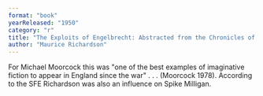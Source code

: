 ```yaml
---
format: "book"
yearReleased: "1950"
category: "r"
title: "The Exploits of Engelbrecht: Abstracted from the Chronicles of the Surrealist Sportsman's Club"
author: "Maurice Richardson"
---
```

For  Michael Moorcock this was "one of the best examples of imaginative fiction to  appear in England since the war" . . . (Moorcock 1978). According to the  SFE  Richardson was also an influence on Spike Milligan.
 